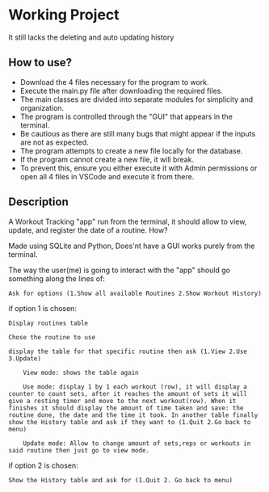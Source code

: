 # Working Project 
It still lacks the deleting and auto updating history

## How to use?

  - Download the 4 files necessary for the program to work.
  - Execute the main.py file after downloading the required files.
  - The main classes are divided into separate modules for simplicity and organization.
  - The program is controlled through the "GUI" that appears in the terminal.
  - Be cautious as there are still many bugs that might appear if the inputs are not as expected.
  - The program attempts to create a new file locally for the database.
  - If the program cannot create a new file, it will break.
  - To prevent this, ensure you either execute it with Admin permissions or open all 4 files in VSCode and execute it from there.


## Description 

A Workout Tracking "app" run from the terminal, it should allow to view, update, and register the date of a routine.
How?

Made using SQLite and Python, Does'nt have a GUI works purely from the terminal.

The way the user(me) is going to interact with the "app" should go something along the lines of:

    Ask for options (1.Show all available Routines 2.Show Workout History)

if option 1 is chosen:

    Display routines table

    Chose the routine to use

    display the table for that specific routine then ask (1.View 2.Use 3.Update)

        View mode: shows the table again

        Use mode: display 1 by 1 each workout (row), it will display a counter to count sets, after it reaches the amount of sets it will give a resting timer and move to the next workout(row). When it finishes it should display the amount of time taken and save: the routine done, the date and the time it took. In another table finally show the History table and ask if they want to (1.Quit 2.Go back to menu)

        Update mode: Allow to change amount of sets,reps or workouts in said routine then just go to view mode.

if option 2 is chosen:

    Show the History table and ask for (1.Quit 2. Go back to menu)

